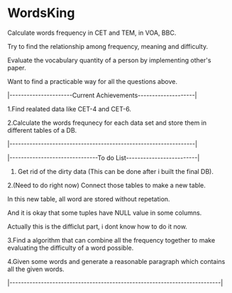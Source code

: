 # WordsKing
Calculate words frequency in CET and TEM, in VOA, BBC. 


Try to find the relationship among frequency, meaning and difficulty.


Evaluate the vocabulary quantity of a person by implementing other's paper.


Want to find a practicable way for all the questions above.


|----------------------Current Achievements--------------------|


1.Find realated data like CET-4 and CET-6.


2.Calculate the words frequnecy for each data set and store them in different tables of a DB.



|-----------------------------------------------------------------|





|-------------------------------To do List-------------------------|

1. Get rid of the dirty data (This can be done after i built the final DB).



2.(Need to do right now) Connect those tables to make a new table.

   In this new table, all word are stored without repetation.
   
   And it is okay that some tuples have NULL value in some columns.
   
   Actually this is the difficlut part, i dont know how to do it now.



3.Find a algorithm that can combine all the frequency together to make evaluating the difficulty of a word possible.



4.Given some words and generate a reasonable paragraph which contains all the given words.


|--------------------------------------------------------------------------|
